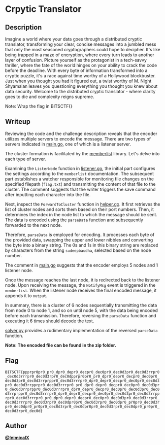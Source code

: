 # Crpytic Translator

## Description

Imagine a world where your data goes through a distributed cryptic translator, transforming your clear, concise messages into a jumbled mess that only the most seasoned cryptographers could hope to decipher. It's like being trapped in a maze of encryption, where every turn leads to another layer of confusion. Picture yourself as the protagonist in a tech-savvy thriller, where the fate of the world hinges on your ability to crack the code before the deadline. With every byte of information transformed into a cryptic puzzle, it's a race against time worthy of a Hollywood blockbuster. Just when you thought you had it figured out, a twist worthy of M. Night Shyamalan leaves you questioning everything you thought you knew about data security. Welcome to the distributed cryptic translator - where clarity goes to die and complexity reigns supreme.

Note: Wrap the flag in BITSCTF{}

## Writeup

Reviewing the code and the challenge description reveals that the encoder utilizes multiple servers to encode the message. There are two types of servers indicated in [main.go](./main.go), one of which is a listener server.

The cluster formation is facilitated by the [memberlist](https://pkg.go.dev/github.com/hashicorp/memberlist) library. Let's delve into each type of server.

Examining the `ListerNode` function in [listener.go](./listener.go), the initial part configures the settings according to the `memberlist` documentation. The subsequent part establishes a watcher responsible for monitoring file changes on the specified filepath (`flag.txt`) and transmitting the content of that file to the cluster. The comment suggests that the writer triggers the save command after inputting each character into the file.

Next, inspect the `ForwardToCluster` function in [helper.go](./helper.go). It first retrieves the list of cluster nodes and sorts them based on their port numbers. Then, it determines the index in the node list to which the message should be sent. The data is encoded using the `parseData` function and subsequently forwarded to the next node.

Therefore, `parseData` is employed for encoding. It processes each byte of the provided data, swapping the upper and lower nibbles and converting the byte into a binary string. The 0s and 1s in this binary string are replaced by characters from the string `sudeepbaudha`, selected based on the node number.

The comment in [main.go](./main.go) suggests that the encoder employs 5 nodes and 1 listener node.

Once the message reaches the last node, it is redirected back to the listener node. Upon receiving the message, the `NotifyMsg` event is triggered in the `memberlist`. When the listener node receives the final encoded message, it appends it to `output`.

In summary, there is a cluster of 6 nodes sequentially transmitting the data from node 0 to node 1, and so on until node 5, with the data being encoded before each transmission. Therefore, reversing the `parseData` function and executing it 6 times should decode the text.

[solver.py](./solver.py) provides a rudimentary implementation of the reversed `parseData` function.

**Note: The encoded file can be found in the zip folder.**

## Flag
`BITSCTF{ppprpr0pr0_pr0_dpr0_depr0_decpr0_dec0pr0_dec0d3pr0_dec0d3rrpr0_dec0d3rrrpr0_dec0d3rpr0_dec0dpprpr0pr0_pr0_dpr0_depr0_decpr0_dec0pr0_dec0d3pr0_dec0d3rrprppr0_dec0d3rrrpr0_dpr0_depr0_decpr0_dec0pr0_dec0d3pr0_dec0d3rrpprpr0_dec0d3rrrpr0_pr0_dpr0_depr0_decpr0_dec0pr0_dec0d3pr0_dec0d3rrprppr0_dec0d3rrrpr0_dpr0_depr0_decpr0_dec0pr0_dec0d3pr0_dec0d3rrprppr0_dec0d3rrrpr0_dpr0_depr0_decpr0_dec0pr0_dec0d3pr0_dec0d3rrpprpr0_dec0d3rrrpr0_pr0_dpr0_depr0_decpr0_dec0pr0_dec0d3pr0_dec0d3rrpr0_dec0d3rrrpr0_dec0d3rpr0_dec0dpr0pr0_dec0d3rpr0_dec0dpr0_pr0pr0_dec0d3rpr0_dec0dpr0_pr0pr0_dec0d3rpr0_dec0dpr0pr0_dec0d3rpr0_dec0dpr0_pr0pr0_dec0d3rpr0_dec0d}`

## Author

[**@InimicalX**](https://github.com/Akhil2193)